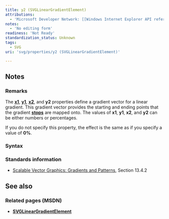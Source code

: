 ```yaml
---
title: y2 (SVGLinearGradientElement)
attributions:
  - 'Microsoft Developer Network: [[Windows Internet Explorer API reference](http://msdn.microsoft.com/en-us/library/ie/hh828809%28v=vs.85%29.aspx) Article]'
notes:
  - 'No editing form'
readiness: 'Not Ready'
standardization_status: Unknown
tags:
  - SVG
uri: 'svg/properties/y2 (SVGLinearGradientElement)'

---
```

## <span>Notes</span>

### <span>Remarks</span>

The [**x1**](/svg/properties/x1_(SVGLinearGradientElement)), [**y1**](/svg/properties/y1_(SVGLinearGradientElement)), [**x2**](/svg/properties/x2_(SVGLinearGradientElement)), and **y2** properties define a gradient vector for a linear gradient. This gradient vector provides the starting and ending points that the gradient [**stops**](/svg/elements/stop) are mapped onto. The values of **x1**, **y1**, **x2**, and **y2** can be either numbers or percentages.

If you do not specify this property, the effect is the same as if you specify a value of **0%**.

### <span>Syntax</span>

### <span>Standards information</span>

-   [Scalable Vector Graphics: Gradients and Patterns](http://go.microsoft.com/fwlink/p/?linkid=199811), Section 13.4.2

## <span>See also</span>

### <span>Related pages (MSDN)</span>

-   [**SVGLinearGradientElement**](/svg/elements/linearGradient)
